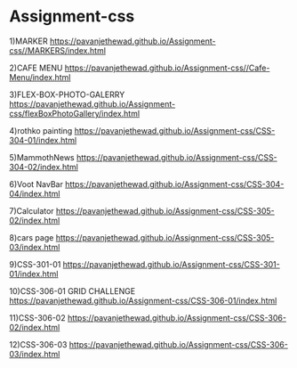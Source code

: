 # Assignment-css
1)MARKER
https://pavanjethewad.github.io/Assignment-css//MARKERS/index.html

2)CAFE MENU
https://pavanjethewad.github.io/Assignment-css//Cafe-Menu/index.html

3)FLEX-BOX-PHOTO-GALERRY
https://pavanjethewad.github.io/Assignment-css/flexBoxPhotoGallery/index.html

4)rothko painting
https://pavanjethewad.github.io/Assignment-css/CSS-304-01/index.html

5)MammothNews
https://pavanjethewad.github.io/Assignment-css/CSS-304-02/index.html

6)Voot NavBar
https://pavanjethewad.github.io/Assignment-css/CSS-304-04/index.html

7)Calculator
https://pavanjethewad.github.io/Assignment-css/CSS-305-02/index.html

8)cars page
https://pavanjethewad.github.io/Assignment-css/CSS-305-03/index.html

9)CSS-301-01
https://pavanjethewad.github.io/Assignment-css/CSS-301-01/index.html

10)CSS-306-01 GRID CHALLENGE
https://pavanjethewad.github.io/Assignment-css/CSS-306-01/index.html

11)CSS-306-02
https://pavanjethewad.github.io/Assignment-css/CSS-306-02/index.html

12)CSS-306-03
https://pavanjethewad.github.io/Assignment-css/CSS-306-03/index.html

